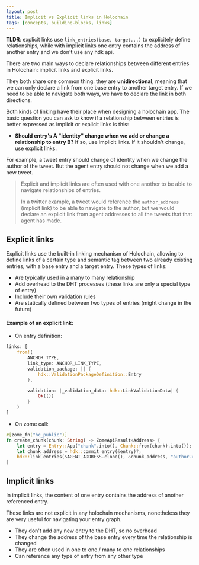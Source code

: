 ```yaml
---
layout: post
title: Implicit vs Explicit links in Holochain
tags: [concepts, building-blocks, links]
---
```


**TLDR**: explicit links use `link_entries(base, target...)` to explicitely define relationships, while with implicit links one entry contains the address of another entry and we don't use any hdk api.

There are two main ways to declare relationships between different entries in Holochain: implicit links and explicit links.

They both share one common thing: they are **unidirectional**, meaning that we can only declare a link from one base entry to another target entry. If we need to be able to navigate both ways, we have to declare the link in both directions.

Both kinds of linking have their place when designing a holochain app. The basic question you can ask to know if a relationship between entries is better expressed as implicit or explicit links is this: 

* **Should entry's A "identity" change when we add or change a relationship to entry B?**
 If so, use implicit links. If it shouldn't change, use explicit links.

For example, a tweet entry should change of identity when we change the author of the tweet. But the agent entry should not change when we add a new tweet.

> Explicit and implicit links are often used with one another to be able to navigate relationships of entries. 
> 
> In a twitter example, a tweet would reference the `author_address` (implicit link) to be able to navigate to the author, but we would declare an explicit link from agent addresses to all the tweets that that agent has made.

## Explicit links

Explicit links use the built-in linking mechanism of Holochain, allowing to define links of a certain type and semantic tag between two already existing entries, with a base entry and a target entry. These types of links:

* Are typically used in a many to many relationship
* Add overhead to the DHT processes (these links are only a special type of entry)
* Include their own validation rules
* Are statically defined between two types of entries (might change in the future)


#### Example of an **explicit link**:

* On entry definition:
```rust
links: [
    from!(
        ANCHOR_TYPE,
        link_type: ANCHOR_LINK_TYPE,
        validation_package: || {
            hdk::ValidationPackageDefinition::Entry
        },

        validation: |_validation_data: hdk::LinkValidationData| {
            Ok(())
        }
    )
]
```

* On zome call:
```rust
#[zome_fn("hc_public")]
fn create_chunk(chunk: String) -> ZomeApiResult<Address> {
    let entry = Entry::App("chunk".into(), Chunk::from(chunk).into());
    let chunk_address = hdk::commit_entry(&entry)?;
    hdk::link_entries(&AGENT_ADDRESS.clone(), &chunk_address, "author->chunk", "")
}
```

## Implicit links

In implicit links, the content of one entry contains the address of another referenced entry.

These links are not explicit in any holochain mechanisms, nonetheless they are very useful for navigating your entry graph.

* They don't add any new entry to the DHT, so no overhead
* They change the address of the base entry every time the relationship is changed
* They are often used in one to one / many to one relationships
* Can reference any type of entry from any other type